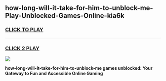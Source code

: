 
## how-long-will-it-take-for-him-to-unblock-me-Play-Unblocked-Games-Online-kia6k
<h3>
<a href="https://premium76.site?title=how-long-will-it-take-for-him-to-unblock-me&ref=25A">CLICK TO PLAY</a></h3>
<hr>

<h3>
<a href="https://premium76.site?title=how-long-will-it-take-for-him-to-unblock-me&ref=25A">CLICK 2 PLAY</a>
  
</h3>

<a href="https://premium76.site?title=how-long-will-it-take-for-him-to-unblock-me&ref=25A"><img src="https://clearcache.store/games.png"></a>


**how-long-will-it-take-for-him-to-unblock-me games unblocked: Your Gateway to Fun and Accessible Online Gaming**
